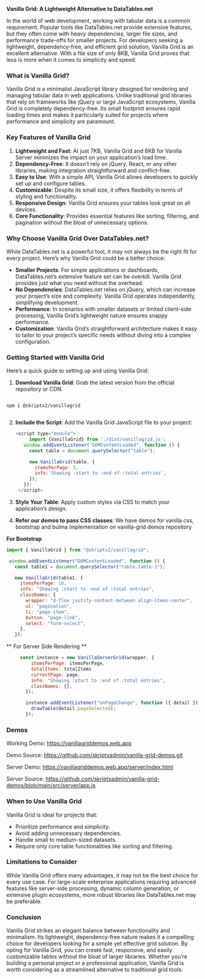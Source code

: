 **Vanilla Grid: A Lightweight Alternative to DataTables.net**

In the world of web development, working with tabular data is a common requirement. Popular tools like DataTables.net provide extensive features, but they often come with heavy dependencies, larger file sizes, and performance trade-offs for smaller projects. For developers seeking a lightweight, dependency-free, and efficient grid solution, Vanilla Grid is an excellent alternative. With a file size of only 8KB, Vanilla Grid proves that less is more when it comes to simplicity and speed.

### What is Vanilla Grid?

Vanilla Grid is a minimalist JavaScript library designed for rendering and managing tabular data in web applications. Unlike traditional grid libraries that rely on frameworks like jQuery or large JavaScript ecosystems, Vanilla Grid is completely dependency-free. Its small footprint ensures rapid loading times and makes it particularly suited for projects where performance and simplicity are paramount.

### Key Features of Vanilla Grid

1. **Lightweight and Fast**: At just 7KB, Vanilla Grid and 6KB for Vanilla Server minimizes the impact on your application’s load time.
2. **Dependency-Free**: It doesn’t rely on jQuery, React, or any other libraries, making integration straightforward and conflict-free.
3. **Easy to Use**: With a simple API, Vanilla Grid allows developers to quickly set up and configure tables.
4. **Customizable**: Despite its small size, it offers flexibility in terms of styling and functionality.
5. **Responsive Design**: Vanilla Grid ensures your tables look great on all devices.
6. **Core Functionality**: Provides essential features like sorting, filtering, and pagination without the bloat of unnecessary options.

### Why Choose Vanilla Grid Over DataTables.net?

While DataTables.net is a powerful tool, it may not always be the right fit for every project. Here’s why Vanilla Grid could be a better choice:

- **Smaller Projects**: For simple applications or dashboards, DataTables.net’s extensive feature set can be overkill. Vanilla Grid provides just what you need without the overhead.
- **No Dependencies**: DataTables.net relies on jQuery, which can increase your project’s size and complexity. Vanilla Grid operates independently, simplifying development.
- **Performance**: In scenarios with smaller datasets or limited client-side processing, Vanilla Grid’s lightweight nature ensures snappy performance.
- **Customization**: Vanilla Grid’s straightforward architecture makes it easy to tailor to your project’s specific needs without diving into a complex configuration.

### Getting Started with Vanilla Grid

Here’s a quick guide to setting up and using Vanilla Grid:

1. **Download Vanilla Grid**: Grab the latest version from the official repository or CDN.

```

npm i @skriptx2/vanillagrid


```

2. **Include the Script**: Add the Vanilla Grid JavaScript file to your project:

   ```js
   <script type="module">
        import {VanillaGrid} from './dist/vanillagrid.js';
      window.addEventListener("DOMContentLoaded", function () {
        const table = document.querySelector("table");

        new VanillaGrid(table, {
          itemsPerPage: 5,
          info:'Showing :start to :end of :total entries',
        });
      });
    </script>
   ```

3. **Style Your Table**: Apply custom styles via CSS to match your application’s design.

4. **Refer our demos to pass CSS classes**: We have demos for vanilla css, bootstrap and bulma implementation on vanilla-grid demos repository

**For Bootstrap**

```js
import { VanillaGrid } from "@skriptx2/vanillagrid";

 window.addEventListener("DOMContentLoaded", function () {
   const table1 = document.querySelector("table.table-1");

   new VanillaGrid(table1, {
     itemsPerPage: 10,
     info: "Showing :start to :end of :total entries",
     classNames: {
       wrapper: "d-flex justify-content-between align-items-center",
       ul: "pagination",
       li: "page-item",
       button: "page-link",
       select: "form-select",
     },
   });

```

** For Server Side Rendering **

```js
     const instance = new VanillaServerGrid(wrapper, {
         itemsPerPage: itemsPerPage,
         totalItems: totalItems
         currentPage: page,
         info: "Showing :start to :end of :total entries",
         classNames: {},
       });

       instance.addEventListener("onPageChange", function ({ detail }) {
         drawTable(detail.pageSelected);
       });
```

### Demos

Working Demo: https://vanillagriddemos.web.app

Demo Source: https://github.com/skriptxadmin/vanilla-grid-demos.git

Server Demo: https://vanillagriddemos.web.app/server/index.html

Server Source: https://github.com/skriptxadmin/vanilla-grid-demos/blob/main/src/server/app.js

### When to Use Vanilla Grid

Vanilla Grid is ideal for projects that:

- Prioritize performance and simplicity.
- Avoid adding unnecessary dependencies.
- Handle small to medium-sized datasets.
- Require only core table functionalities like sorting and filtering.

### Limitations to Consider

While Vanilla Grid offers many advantages, it may not be the best choice for every use case. For large-scale enterprise applications requiring advanced features like server-side processing, dynamic column generation, or extensive plugin ecosystems, more robust libraries like DataTables.net may be preferable.

### Conclusion

Vanilla Grid strikes an elegant balance between functionality and minimalism. Its lightweight, dependency-free nature makes it a compelling choice for developers looking for a simple yet effective grid solution. By opting for Vanilla Grid, you can create fast, responsive, and easily customizable tables without the bloat of larger libraries. Whether you’re building a personal project or a professional application, Vanilla Grid is worth considering as a streamlined alternative to traditional grid tools.

